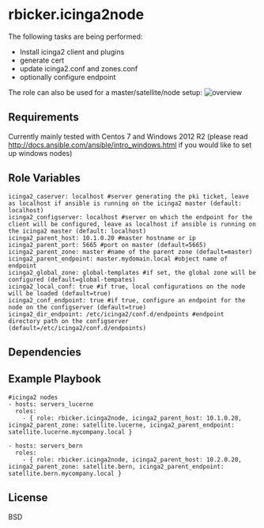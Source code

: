rbicker.icinga2node
===================

The following tasks are being performed:
* Install icinga2 client and plugins
* generate cert
* update icinga2.conf and zones.conf
* optionally configure endpoint

The role can also be used for a master/satellite/node setup:
![overview](docs/overview.png)


Requirements
------------

Currently mainly tested with Centos 7 and Windows 2012 R2 (please read http://docs.ansible.com/ansible/intro_windows.html if you would like to set up windows nodes)

Role Variables
--------------
```
icinga2_caserver: localhost #server generating the pki ticket, leave as localhost if ansible is running on the icinga2 master (default: localhost)
icinga2_configserver: localhost #server on which the endpoint for the client will be configured, leave as localhost if ansible is running on the icinga2 master (default: localhost)
icinga2_parent_host: 10.1.0.20 #master hostname or ip
icinga2_parent_port: 5665 #port on master (default=5665)
icinga2_parent_zone: master #name of the parent zone (default=master)
icinga2_parent_endpoint: master.mydomain.local #object name of endpoint
icinga2_global_zone: global-templates #if set, the global zone will be configured (default=global-tempates)
icinga2_local_conf: true #if true, local configurations on the node will be loaded (default=true)
icinga2_conf_endpoint: true #if true, configure an endpoint for the node on the configserver (default=true)
icinga2_dir_endpoint: /etc/icinga2/conf.d/endpoints #endpoint directory path on the configserver (default=/etc/icinga2/conf.d/endpoints)
```

Dependencies
------------


Example Playbook
----------------

```
#icinga2 nodes
- hosts: servers_lucerne
  roles:
    - { role: rbicker.icinga2node, icinga2_parent_host: 10.1.0.20, icinga2_parent_zone: satellite.lucerne, icinga2_parent_endpoint: satellite.lucerne.mycompany.local }

- hosts: servers_bern
  roles:
    - { role: rbicker.icinga2node, icinga2_parent_host: 10.2.0.20, icinga2_parent_zone: satellite.bern, icinga2_parent_endpoint: satellite.bern.mycompany.local }
```

License
-------

BSD
